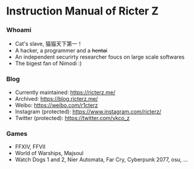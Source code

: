 Instruction Manual of Ricter Z
====

### Whoami
- Cat's slave, 猫猫天下第一！
- A hacker, a programmer and a ~~hentai~~
- An independent securirty researcher foucs on large scale softwares
- The bigest fan of Nimodi :)

### Blog
- Currently maintained: https://ricterz.me/
- Archived: https://blog.ricterz.me/
- Weibo: https://weibo.com/r1cterz
- Instagram (protected): https://www.instagram.com/ricterz/
- Twitter (protected): https://twitter.com/ykco_z

### Games
- FFXIV, FFVII
- World of Warships, Majsoul
- Watch Dogs 1 and 2, Nier Automata, Far Cry, Cyberpunk 2077, osu, ...

